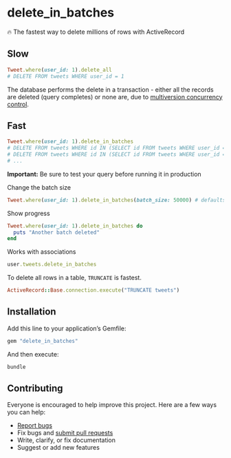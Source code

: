 # delete_in_batches

:fire: The fastest way to delete millions of rows with ActiveRecord

## Slow

```ruby
Tweet.where(user_id: 1).delete_all
# DELETE FROM tweets WHERE user_id = 1
```

The database performs the delete in a transaction - either all the records are deleted (query completes) or none are, due to [multiversion concurrency control](http://en.wikipedia.org/wiki/Multiversion_concurrency_control).

## Fast

```ruby
Tweet.where(user_id: 1).delete_in_batches
# DELETE FROM tweets WHERE id IN (SELECT id FROM tweets WHERE user_id = 1 LIMIT 10000)
# DELETE FROM tweets WHERE id IN (SELECT id FROM tweets WHERE user_id = 1 LIMIT 10000)
# ...
```

**Important:** Be sure to test your query before running it in production

Change the batch size

```ruby
Tweet.where(user_id: 1).delete_in_batches(batch_size: 50000) # defaults to 10000
```

Show progress

```ruby
Tweet.where(user_id: 1).delete_in_batches do
  puts "Another batch deleted"
end
```

Works with associations

```ruby
user.tweets.delete_in_batches
```

To delete all rows in a table, `TRUNCATE` is fastest.

```ruby
ActiveRecord::Base.connection.execute("TRUNCATE tweets")
```

## Installation

Add this line to your application’s Gemfile:

```ruby
gem "delete_in_batches"
```

And then execute:

```sh
bundle
```

## Contributing

Everyone is encouraged to help improve this project. Here are a few ways you can help:

- [Report bugs](https://github.com/ankane/delete_in_batches/issues)
- Fix bugs and [submit pull requests](https://github.com/ankane/delete_in_batches/pulls)
- Write, clarify, or fix documentation
- Suggest or add new features
